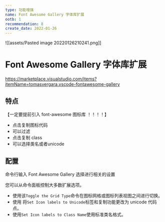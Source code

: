 ```yaml
---
type: 功能增强
name: Font Awesome Gallery 字体库扩展
ootb: 1
recommendation: 8
create_date: 2022-01-26
---
```


![[assets/Pasted image 20220126210241.png]]

# Font Awesome Gallery 字体库扩展

https://marketplace.visualstudio.com/items?itemName=tomasvergara.vscode-fontawesome-gallery

## 特点

【一定要提前引入 font-awesome 图标库 ！！！！】

- 点击复制图标代码
- 可以过滤
- 点击复制 class
- 可以选择类名或者unicode

## 配置

命令行输入 Font Awesome Gallery 选择进行相关的设置

您可以从命令面板控制大多数扩展选项。

-   使用该`Toggle the Grid Type`命令在图标网格或图标列表视图之间进行切换。
-   使用 将`Set Icon labels to Unicode`标签和复制功能更改为 unicode 代码点。
-   使用`Set Icon labels to Class Name`使用标准类名格式。